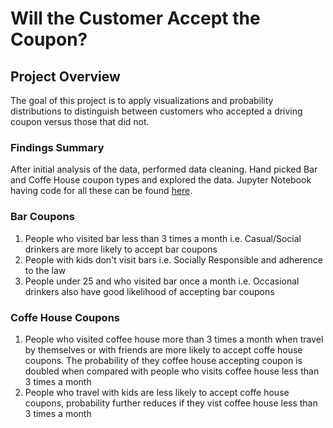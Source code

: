 # Will the Customer Accept the Coupon?

## Project Overview
The goal of this project is to apply visualizations and probability distributions 
to distinguish between customers who accepted a driving coupon versus those that did not.

### Findings Summary
After initial analysis of the data, performed data cleaning. Hand picked Bar and Coffe House coupon types and explored the data.
Jupyter Notebook having code for all these can be found [here](willCustomerAcceptCoupon.ipynb).

### Bar Coupons
1. People who visited bar less than 3 times a month i.e. Casual/Social drinkers are more likely to accept bar coupons
2. People with kids don't visit bars i.e. Socially Responsible and adherence to the law
3. People under 25 and who visited bar once a month i.e. Occasional drinkers also have good likelihood of accepting bar coupons

### Coffe House Coupons
1. People who visited coffee house more than 3 times a month when travel by themselves or with friends are more likely to accept coffe house coupons.
   The probability of they coffee house accepting coupon is doubled when compared with people who visits coffee house less than 3 times a month
2. People who travel with kids are less likely to accept coffe house coupons, probability further reduces if they vist coffee house less than 3 times a month 


